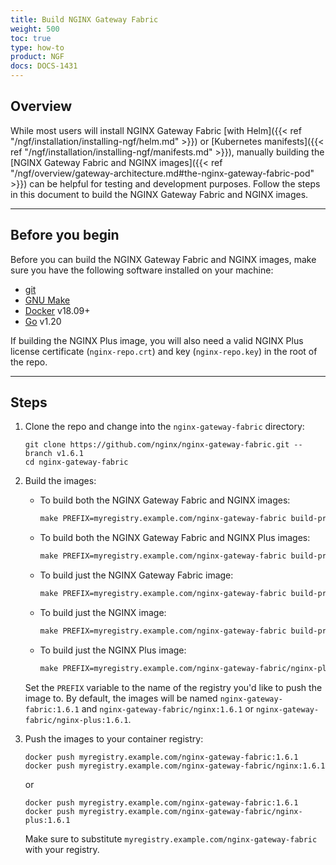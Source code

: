 ```yaml
---
title: Build NGINX Gateway Fabric
weight: 500
toc: true
type: how-to
product: NGF
docs: DOCS-1431
---
```


## Overview

While most users will install NGINX Gateway Fabric [with Helm]({{< ref "/ngf/installation/installing-ngf/helm.md" >}}) or [Kubernetes manifests]({{< ref "/ngf/installation/installing-ngf/manifests.md" >}}), manually building the [NGINX Gateway Fabric and NGINX images]({{< ref "/ngf/overview/gateway-architecture.md#the-nginx-gateway-fabric-pod" >}}) can be helpful for testing and development purposes. Follow the steps in this document to build the NGINX Gateway Fabric and NGINX images.

---

## Before you begin

Before you can build the NGINX Gateway Fabric and NGINX images, make sure you have the following software
installed on your machine:

- [git](https://git-scm.com/)
- [GNU Make](https://www.gnu.org/software/software.html)
- [Docker](https://www.docker.com/) v18.09+
- [Go](https://go.dev/doc/install) v1.20

If building the NGINX Plus image, you will also need a valid NGINX Plus license certificate (`nginx-repo.crt`) and key (`nginx-repo.key`) in the root of the repo.

---

## Steps

1. Clone the repo and change into the `nginx-gateway-fabric` directory:

   ```shell
   git clone https://github.com/nginx/nginx-gateway-fabric.git --branch v1.6.1
   cd nginx-gateway-fabric
   ```

1. Build the images:
   - To build both the NGINX Gateway Fabric and NGINX images:

      ```makefile
      make PREFIX=myregistry.example.com/nginx-gateway-fabric build-prod-images
      ```

   - To build both the NGINX Gateway Fabric and NGINX Plus images:

      ```makefile
      make PREFIX=myregistry.example.com/nginx-gateway-fabric build-prod-images-with-plus
      ```

   - To build just the NGINX Gateway Fabric image:

     ```makefile
     make PREFIX=myregistry.example.com/nginx-gateway-fabric build-prod-ngf-image
     ```

   - To build just the NGINX image:

     ```makefile
     make PREFIX=myregistry.example.com/nginx-gateway-fabric build-prod-nginx-image
     ```

   - To build just the NGINX Plus image:

     ```makefile
     make PREFIX=myregistry.example.com/nginx-gateway-fabric/nginx-plus build-prod-nginx-plus-image
     ```

   Set the `PREFIX` variable to the name of the registry you'd like to push the image to. By default, the images will be
   named `nginx-gateway-fabric:1.6.1` and `nginx-gateway-fabric/nginx:1.6.1` or `nginx-gateway-fabric/nginx-plus:1.6.1`.

1. Push the images to your container registry:

   ```shell
   docker push myregistry.example.com/nginx-gateway-fabric:1.6.1
   docker push myregistry.example.com/nginx-gateway-fabric/nginx:1.6.1
   ```

   or

   ```shell
   docker push myregistry.example.com/nginx-gateway-fabric:1.6.1
   docker push myregistry.example.com/nginx-gateway-fabric/nginx-plus:1.6.1
   ```

   Make sure to substitute `myregistry.example.com/nginx-gateway-fabric` with your registry.
